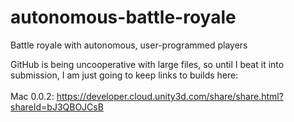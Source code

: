 # autonomous-battle-royale
Battle royale with autonomous, user-programmed players

GitHub is being uncooperative with large files, so until I beat it into submission, I am just going to keep links to builds here:<br><br>
Mac 0.0.2: https://developer.cloud.unity3d.com/share/share.html?shareId=bJ3QBOJCsB

